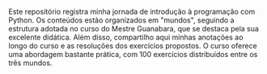 Este repositório registra minha jornada de introdução à programação com Python.
Os conteúdos estão organizados em "mundos", seguindo a estrutura adotada no curso do Mestre Guanabara, que se destaca pela sua excelente didática.
Além disso, compartilho aqui minhas anotações ao longo do curso e as resoluções dos exercícios propostos.
O curso oferece uma abordagem bastante prática, com 100 exercícios distribuídos entre os três mundos.
